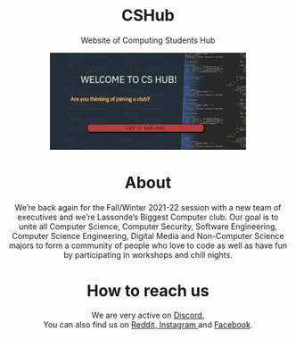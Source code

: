 <div align="center">

# CSHub
Website of Computing Students Hub

<p align="center"><img src="https://github.com/ShafinMahmudCS/CSHub/blob/main/images/background/Screenshot.png?raw=true" width="70%"></p>

# About
We’re back again for the Fall/Winter 2021-22 session with a new team of executives and we’re Lassonde’s Biggest Computer club. Our goal is to unite all Computer Science, Computer Security, Software Engineering, Computer Science Engineering, Digital Media and Non-Computer Science majors to form a community of people who love to code as well as have fun by participating in workshops and chill nights.

# How to reach us
We are very active on <a href="https://invite.gg/cshub">Discord.</a><br>
You can also find us on <a href="https://www.reddit.com/user/YorkCSHub/">Reddit</a>,<a href="https://instagram.com/cshub_york?utm_medium=copy_link"> Instagram </a>and
<a href="https://www.facebook.com/thecshub/"> Facebook</a>.
  
  </div>
